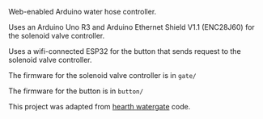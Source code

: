 
Web-enabled Arduino water hose controller.

Uses an Arduino Uno R3 and Arduino Ethernet Shield V1.1 (ENC28J60) for the solenoid valve controller.

Uses a wifi-connected ESP32 for the button that sends request to the solenoid valve controller.

The firmware for the solenoid valve controller is in `gate/`

The firmware for the button is in `button/`

This project was adapted from [hearth watergate](https://github.com/hearthhouse/watergate) code.

